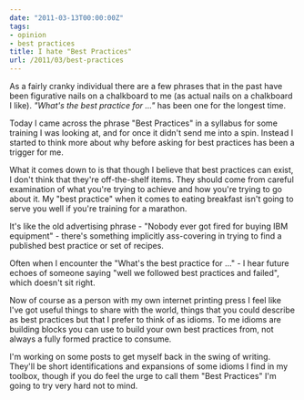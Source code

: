 ```yaml
---
date: "2011-03-13T00:00:00Z"
tags:
- opinion
- best practices
title: I hate "Best Practices"
url: /2011/03/best-practices
---
```


As a fairly cranky individual there are a few phrases that in the past have
been figurative nails on a chalkboard to me (as actual nails on a chalkboard I
like). _"What's the best practice for ..."_ has been one for the longest time.

Today I came across the phrase "Best Practices" in a syllabus for some
training I was looking at, and for once it didn't send me into a spin. Instead
I started to think more about why before asking for best practices has been a
trigger for me.

What it comes down to is that though I believe that best practices can exist,
I don't think that they're off-the-shelf items. They should come from careful
examination of what you're trying to achieve and how you're trying to go about
it. My "best practice" when it comes to eating breakfast isn't going to serve
you well if you're training for a marathon.

It's like the old advertising phrase - "Nobody ever got fired for buying IBM
equipment" - there's something implicitly ass-covering in trying to find a
published best practice or set of recipes.

Often when I encounter the "What's the best practice for ..." - I hear future
echoes of someone saying "well we followed best practices and failed", which
doesn't sit right.

Now of course as a person with my own internet printing press I feel like I've
got useful things to share with the world, things that you could describe as
best practices but that I prefer to think of as idioms. To me idioms are
building blocks you can use to build your own best practices from, not always
a fully formed practice to consume.

I'm working on some posts to get myself back in the swing of writing. They'll
be short identifications and expansions of some idioms I find in my toolbox,
though if you do feel the urge to call them "Best Practices" I'm going to try
very hard not to mind.
